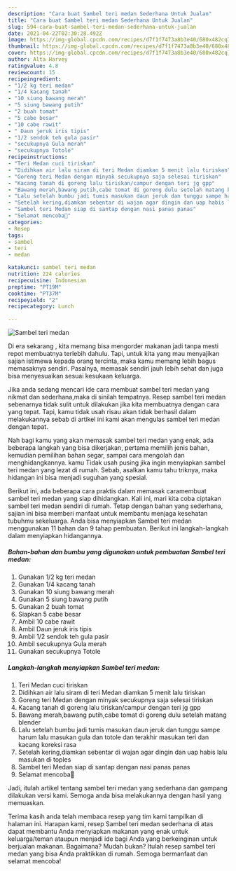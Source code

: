 ```yaml
---
description: "Cara buat Sambel teri medan Sederhana Untuk Jualan"
title: "Cara buat Sambel teri medan Sederhana Untuk Jualan"
slug: 594-cara-buat-sambel-teri-medan-sederhana-untuk-jualan
date: 2021-04-22T02:30:28.492Z
image: https://img-global.cpcdn.com/recipes/d7f1f7473a8b3e40/680x482cq70/sambel-teri-medan-foto-resep-utama.jpg
thumbnail: https://img-global.cpcdn.com/recipes/d7f1f7473a8b3e40/680x482cq70/sambel-teri-medan-foto-resep-utama.jpg
cover: https://img-global.cpcdn.com/recipes/d7f1f7473a8b3e40/680x482cq70/sambel-teri-medan-foto-resep-utama.jpg
author: Alta Harvey
ratingvalue: 4.8
reviewcount: 15
recipeingredient:
- "1/2 kg teri medan"
- "1/4 kacang tanah"
- "10 siung bawang merah"
- "5 siung bawang putih"
- "2 buah tomat"
- "5 cabe besar"
- "10 cabe rawit"
- " Daun jeruk iris tipis"
- "1/2 sendok teh gula pasir"
- "secukupnya Gula merah"
- "secukupnya Totole"
recipeinstructions:
- "Teri Medan cuci tiriskan"
- "Didihkan air lalu siram di teri Medan diamkan 5 menit lalu tiriskan"
- "Goreng teri Medan dengan minyak secukupnya saja selesai tiriskan"
- "Kacang tanah di goreng lalu tiriskan/campur dengan teri jg gpp"
- "Bawang merah,bawang putih,cabe tomat di goreng dulu setelah matang blender"
- "Lalu setelah bumbu jadi tumis masukan daun jeruk dan tunggu sampe harum lalu masukan gula dan totole dan terakhir masukan teri dan kacang koreksi rasa"
- "Setelah kering,diamkan sebentar di wajan agar dingin dan uap habis lalu masukan di toples"
- "Sambel teri Medan siap di santap dengan nasi panas panas"
- "Selamat mencoba🙏"
categories:
- Resep
tags:
- sambel
- teri
- medan

katakunci: sambel teri medan 
nutrition: 224 calories
recipecuisine: Indonesian
preptime: "PT19M"
cooktime: "PT37M"
recipeyield: "2"
recipecategory: Lunch

---
```



![Sambel teri medan](https://img-global.cpcdn.com/recipes/d7f1f7473a8b3e40/680x482cq70/sambel-teri-medan-foto-resep-utama.jpg)

Di era  sekarang , kita memang bisa mengorder makanan jadi tanpa mesti repot membuatnya terlebih dahulu. Tapi, untuk kita yang mau menyajikan sajian istimewa kepada orang tercinta, maka kamu memang lebih bagus memasaknya sendiri. Pasalnya, memasak sendiri jauh lebih sehat dan juga bisa menyesuaikan sesuai kesukaan keluarga.

Jika anda sedang mencari ide cara membuat sambel teri medan yang nikmat dan sederhana,maka di sinilah tempatnya. Resep sambel teri medan  sebenarnya tidak sulit untuk dilakukan jika kita membuatnya dengan cara yang tepat. Tapi, kamu tidak usah risau akan tidak berhasil dalam melakukannya 
sebab di artikel ini kami akan mengulas sambel teri medan dengan tepat.  



Nah bagi kamu yang akan memasak sambel teri medan yang enak, ada beberapa langkah yang bisa dikerjakan, pertama memilih jenis bahan, kemudian pemilihan bahan segar, sampai cara mengolah dan menghidangkannya. kamu Tidak usah pusing jika ingin menyiapkan sambel teri medan yang lezat di rumah. Sebab, asalkan kamu  tahu triknya, maka hidangan ini bisa menjadi suguhan yang spesial.

Berikut ini, ada beberapa cara praktis  dalam memasak caramembuat sambel teri medan yang siap dihidangkan. Kali ini, mari kita coba ciptakan sambel teri medan sendiri di rumah. Tetap dengan bahan yang sederhana, sajian ini bisa memberi manfaat untuk membantu menjaga kesehatan tubuhmu sekeluarga. Anda bisa menyiapkan Sambel teri medan menggunakan 11 bahan dan 9 tahap pembuatan. Berikut ini langkah-langkah dalam menyiapkan hidangannya.

<!--inarticleads1-->

##### Bahan-bahan dan bumbu yang digunakan untuk pembuatan Sambel teri medan:

1. Gunakan 1/2 kg teri medan
1. Gunakan 1/4 kacang tanah
1. Gunakan 10 siung bawang merah
1. Gunakan 5 siung bawang putih
1. Gunakan 2 buah tomat
1. Siapkan 5 cabe besar
1. Ambil 10 cabe rawit
1. Ambil  Daun jeruk iris tipis
1. Ambil 1/2 sendok teh gula pasir
1. Ambil secukupnya Gula merah
1. Gunakan secukupnya Totole




<!--inarticleads2-->

##### Langkah-langkah menyiapkan Sambel teri medan:

1. Teri Medan cuci tiriskan
1. Didihkan air lalu siram di teri Medan diamkan 5 menit lalu tiriskan
1. Goreng teri Medan dengan minyak secukupnya saja selesai tiriskan
1. Kacang tanah di goreng lalu tiriskan/campur dengan teri jg gpp
1. Bawang merah,bawang putih,cabe tomat di goreng dulu setelah matang blender
1. Lalu setelah bumbu jadi tumis masukan daun jeruk dan tunggu sampe harum lalu masukan gula dan totole dan terakhir masukan teri dan kacang koreksi rasa
1. Setelah kering,diamkan sebentar di wajan agar dingin dan uap habis lalu masukan di toples
1. Sambel teri Medan siap di santap dengan nasi panas panas
1. Selamat mencoba🙏




Jadi, itulah artikel tentang  sambel teri medan  yang sederhana dan gampang dilakukan versi kami. Semoga anda bisa melakukannya dengan hasil yang memuaskan. 

Terima kasih anda telah membaca resep yang tim kami tampilkan di halaman ini. Harapan kami, resep  Sambel teri medan sederhana di atas dapat membantu Anda menyiapkan makanan yang enak untuk keluarga/teman ataupun menjadi ide bagi Anda yang berkeinginan untuk berjualan makanan. Bagaimana? Mudah bukan? Itulah resep sambel teri medan yang bisa Anda praktikkan di rumah. Semoga bermanfaat dan selamat mencoba!

